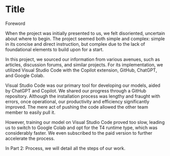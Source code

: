 # Title
Foreword

When the project was initially presented to us, we felt disoriented, uncertain about where to begin. The project seemed both simple and complex: simple in its concise and direct instruction, but complex due to the lack of foundational elements to build upon for a start.

In this project, we sourced our information from various avenues, such as articles, discussion forums, and similar projects. For its implementation, we utilized Visual Studio Code with the Copilot extension, GitHub, ChatGPT, and Google Colab.

Visual Studio Code was our primary tool for developing our models, aided by ChatGPT and Copilot. We shared our progress through a GitHub repository. Although the installation process was lengthy and fraught with errors, once operational, our productivity and efficiency significantly improved. The mere act of pushing the code allowed the other team member to easily pull it.

However, training our model on Visual Studio Code proved too slow, leading us to switch to Google Colab and opt for the T4 runtime type, which was considerably faster. We even subscribed to the paid version to further accelerate the process.

In Part 2: Process, we will detail all the steps of our work.

